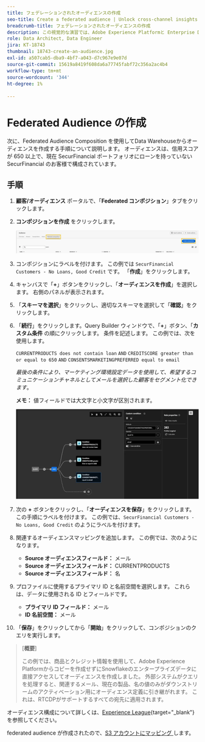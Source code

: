 ```yaml
---
title: フェデレーションされたオーディエンスの作成
seo-title: Create a federated audience | Unlock cross-channel insights with Federated Audience Composition
breadcrumb-title: フェデレーションされたオーディエンスの作成
description: この視覚的な演習では、Adobe Experience Platformと Enterprise Data Warehouseの間の接続を設定して、Federated Audience Composition を有効にします。
role: Data Architect, Data Engineer
jira: KT-18743
thumbnail: 18743-create-an-audience.jpg
exl-id: a507cab5-dba9-4bf7-a043-d7c967e9e07d
source-git-commit: 15619a8419f608da6a77745fabf72c356a2ac4b4
workflow-type: tm+mt
source-wordcount: '344'
ht-degree: 1%

---
```


# Federated Audience の作成

次に、Federated Audience Composition を使用してData Warehouseからオーディエンスを作成する手順について説明します。 オーディエンスは、信用スコアが 650 以上で、現在 SecurFinancial ポートフォリオにローンを持っていない SecurFinancial のお客様で構成されています。

## 手順

1. **顧客/オーディエンス** ポータルで、「**Federated コンポジション**」タブをクリックします。
2. **コンポジションを作成** をクリックします。

   ![create-composition](assets/create-composition.png)

3. コンポジションにラベルを付けます。 この例では `SecurFinancial Customers - No Loans, Good Credit` です。 「**作成**」をクリックします。

4. キャンバスで「**+**」ボタンをクリックし、「**オーディエンスを作成**」を選択します。 右側のパネルが表示されます。

5. 「**スキーマを選択**」をクリックし、適切なスキーマを選択して「**確認**」をクリックします。

6. 「**続行**」をクリックします。Query Builder ウィンドウで、「**+**」ボタン、「**カスタム条件** の順にクリックします。 条件を記述します。 この例では、次を使用します。

   `CURRENTPRODUCTS does not contain loan`
   `AND`
   `CREDITSCORE greater than or equal to 650`
   `AND`
   `CONSENTSMARKETINGPREFERRED equal to email`

   *最後の条件により、マーケティング環境設定データを使用して、希望するコミュニケーションチャネルとしてメールを選択した顧客をセグメント化できます*。

   **メモ：** 値フィールドでは大文字と小文字が区別されます。

   ![query-builder](assets/query-builder.png)

7. 次の **+** ボタンをクリックし、「**オーディエンスを保存**」をクリックします。 この手順にラベルを付けます。 この例では、`SecurFinancial Customers - No Loans, Good Credit` のようにラベルを付けます。

8. 関連するオーディエンスマッピングを追加します。 この例では、次のようになります。

   - **Source オーディエンスフィールド：** メール
   - **Source オーディエンスフィールド：** CURRENTPRODUCTS
   - **Source オーディエンスフィールド：** 名

9. プロファイルに使用するプライマリ ID と名前空間を選択します。 これらは、データに使用される ID とフィールドです。

   - **プライマリ ID フィールド：** メール
   - **ID 名前空間：** メール

10. 「**保存**」をクリックしてから「**開始**」をクリックして、コンポジションのクエリを実行します。

>[**概要**]
>
> この例では、商品とクレジット情報を使用して、Adobe Experience Platformからコピーを作成せずにSnowflakeのエンタープライズデータに直接アクセスしてオーディエンスを作成しました。 外部システムがクエリを処理すると、関連するメール、現在の製品、名の値のみがダウンストリームのアクティベーション用にオーディエンス定義に引き継がれます。 これは、RTCDPがサポートするすべての宛先に適用されます。

オーディエンス構成について詳しくは、[Experience League](https://experienceleague.adobe.com/en/docs/federated-audience-composition/using/compositions/create-composition/create-composition){target="_blank"} を参照してください。

federated audience が作成されたので、[S3 アカウントにマッピング ](map-federated-audience-to-s3.md) します。
